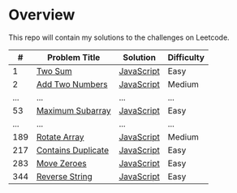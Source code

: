 # Overview

This repo will contain my solutions to the challenges on Leetcode.

| #   | Problem Title                                                           | Solution                                         | Difficulty |
| --- | ----------------------------------------------------------------------- | ------------------------------------------------ | ---------- |
| 1   | [Two Sum](https://leetcode.com/problems/two-sum/)                       | [JavaScript](./javaScript/two-sum.js)            | Easy       |
| 2   | [Add Two Numbers](https://leetcode.com/problems/add-two-numbers/)       | [JavaScript](./javaScript/add-two-numbers.js)    | Medium     |
| ... | ...                                                                     | ...                                              | ...        |
| 53  | [Maximum Subarray](https://leetcode.com/problems/maximum-subarray/)     | [JavaScript](./javaScript/maximum-subarray.js)   | Easy       |
| ... | ...                                                                     | ...                                              | ...        |
| 189 | [Rotate Array](https://leetcode.com/problems/rotate-array/)             | [JavaScript](./javaScript/rotate-array.js)       | Medium     |
| 217 | [Contains Duplicate](https://leetcode.com/problems/contains-duplicate/) | [JavaScript](./javaScript/contains-duplicate.js) | Easy       |
| 283 | [Move Zeroes](https://leetcode.com/problems/move-zeroes/)               | [JavaScript](./javaScript/move-zeroes.js)        | Easy       |
| 344 | [Reverse String](https://leetcode.com/problems/reverse-string/)         | [JavaScript](./javaScript/reverse-string.js)     | Easy       |
